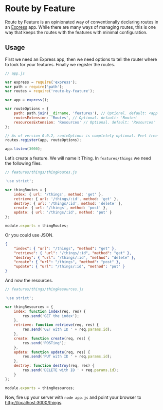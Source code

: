 # Route by Feature

Route by Feature is an opinionated way of conventionally declaring routes in an [Express](http://expressjs.com) app. While there are many ways of managing routes, this is one way that keeps the routes with the features with minimal configuration.

## Usage

First we need an Express app, then we need options to tell the router where to look for your features. Finally we register the routes.

```javascript
// app.js

var express = require('express');
var path = require('path');
var routes = require('route-by-feature');

var app = express();

var routeOptions = {
    path: path.join(__dirname, 'features'), // Optional. default: <app directory>/features
    routesExtension: 'Routes', // Optional. default: 'Routes'
    resourcesExtension: 'Resources' // Optional. default: 'Resources'
};

// As of version 0.0.2, routeOptions is completely optional. Feel free to omit this argument.
routes.register(app, routeOptions);

app.listen(3000);
```

Let’s create a feature. We will name it Thing. In `features/things` we need the following files.

```javascript
// features/things/thingRoutes.js

'use strict';

var thingRoutes = {
    index: { url: '/things', method: 'get' },
    retrieve: { url: '/things/:id', method: 'get' },
    destroy: { url: '/things/:id', method: 'delete' },
    create: { url: '/things', method: 'post' },
    update: { url: '/things/:id', method: 'put' }
};

module.exports = thingRoutes;
```

Or you could use JSON.

```json
{
    "index": { "url": "/things", "method": "get" },
    "retrieve": { "url": "/things/:id", "method": "get" },
    "destroy": { "url": "/things/:id", "method": "delete" },
    "create": { "url": "/things", "method": "post" },
    "update": { "url": "/things/:id", "method": "put" }
}
```

And now the resources.

```javascript
// features/things/thingResources.js

'use strict';

var thingResources = {
    index: function index(req, res) {
        res.send('GET the index');
    },
    retrieve: function retrieve(req, res) {
        res.send('GET with ID ' + req.params.id);
    },
    create: function create(req, res) {
        res.send('POSTing');
    },
    update: function update(req, res) {
        res.send('PUT with ID ' + req.params.id);
    },
    destroy: function destroy(req, res) {
        res.send('DELETE with ID ' + req.params.id);
    }
};

module.exports = thingResources;
```

Now, fire up your server with `node app.js` and point your browser to <http://localhost:3000/things>.
